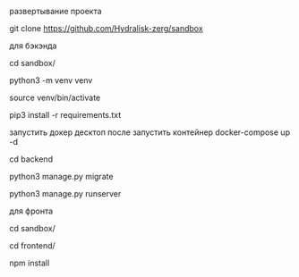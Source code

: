 развертывание проекта

git clone https://github.com/Hydralisk-zerg/sandbox

для бэкэнда

cd sandbox/

python3 -m venv venv

source venv/bin/activate

pip3 install -r requirements.txt

запустить докер десктоп после запустить контейнер   docker-compose up -d

cd backend

python3 manage.py migrate 



python3 manage.py runserver

для фронта

cd sandbox/

cd frontend/

npm install
